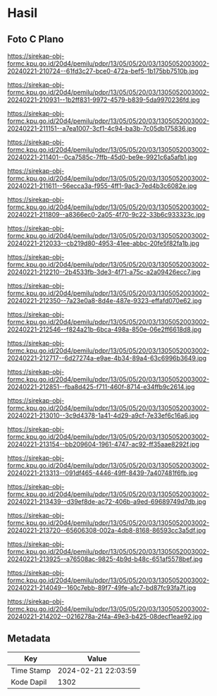 # Hasil

## Foto C Plano

https://sirekap-obj-formc.kpu.go.id/20d4/pemilu/pdpr/13/05/05/20/03/1305052003002-20240221-210724--61fd3c27-bce0-472a-bef5-1b175bb7510b.jpg

https://sirekap-obj-formc.kpu.go.id/20d4/pemilu/pdpr/13/05/05/20/03/1305052003002-20240221-210931--1b2ff831-9972-4579-b839-5da9970236fd.jpg

https://sirekap-obj-formc.kpu.go.id/20d4/pemilu/pdpr/13/05/05/20/03/1305052003002-20240221-211151--a7ea1007-3cf1-4c94-ba3b-7c05db175836.jpg

https://sirekap-obj-formc.kpu.go.id/20d4/pemilu/pdpr/13/05/05/20/03/1305052003002-20240221-211401--0ca7585c-7ffb-45d0-be9e-9921c6a5afb1.jpg

https://sirekap-obj-formc.kpu.go.id/20d4/pemilu/pdpr/13/05/05/20/03/1305052003002-20240221-211611--56ecca3a-f955-4ff1-9ac3-7ed4b3c6082e.jpg

https://sirekap-obj-formc.kpu.go.id/20d4/pemilu/pdpr/13/05/05/20/03/1305052003002-20240221-211809--a8366ec0-2a05-4f70-9c22-33b6c933323c.jpg

https://sirekap-obj-formc.kpu.go.id/20d4/pemilu/pdpr/13/05/05/20/03/1305052003002-20240221-212033--cb219d80-4953-41ee-abbc-20fe5f82fa1b.jpg

https://sirekap-obj-formc.kpu.go.id/20d4/pemilu/pdpr/13/05/05/20/03/1305052003002-20240221-212210--2b4533fb-3de3-4f71-a75c-a2a09426ecc7.jpg

https://sirekap-obj-formc.kpu.go.id/20d4/pemilu/pdpr/13/05/05/20/03/1305052003002-20240221-212350--7a23e0a8-8d4e-487e-9323-effafd070e62.jpg

https://sirekap-obj-formc.kpu.go.id/20d4/pemilu/pdpr/13/05/05/20/03/1305052003002-20240221-212546--f824a21b-6bca-498a-850e-06e2ff6618d8.jpg

https://sirekap-obj-formc.kpu.go.id/20d4/pemilu/pdpr/13/05/05/20/03/1305052003002-20240221-212717--6d27274a-e9ae-4b34-89a4-63c6996b3649.jpg

https://sirekap-obj-formc.kpu.go.id/20d4/pemilu/pdpr/13/05/05/20/03/1305052003002-20240221-212851--fba8d425-f711-460f-8714-e34ffb9c2614.jpg

https://sirekap-obj-formc.kpu.go.id/20d4/pemilu/pdpr/13/05/05/20/03/1305052003002-20240221-213010--3c9d4378-1a41-4d29-a9cf-7e33ef6c16a6.jpg

https://sirekap-obj-formc.kpu.go.id/20d4/pemilu/pdpr/13/05/05/20/03/1305052003002-20240221-213154--bb209604-1961-4747-ac92-ff35aae8292f.jpg

https://sirekap-obj-formc.kpu.go.id/20d4/pemilu/pdpr/13/05/05/20/03/1305052003002-20240221-213313--091df465-4446-49ff-8439-7a407481f6fb.jpg

https://sirekap-obj-formc.kpu.go.id/20d4/pemilu/pdpr/13/05/05/20/03/1305052003002-20240221-213439--d39ef8de-ac72-406b-a9ed-69689749d7db.jpg

https://sirekap-obj-formc.kpu.go.id/20d4/pemilu/pdpr/13/05/05/20/03/1305052003002-20240221-213720--65606308-002a-4db8-8168-86593cc3a5df.jpg

https://sirekap-obj-formc.kpu.go.id/20d4/pemilu/pdpr/13/05/05/20/03/1305052003002-20240221-213925--a76508ac-9825-4b9d-b48c-651af5578bef.jpg

https://sirekap-obj-formc.kpu.go.id/20d4/pemilu/pdpr/13/05/05/20/03/1305052003002-20240221-214049--160c7ebb-89f7-49fe-a1c7-bd87fc93fa7f.jpg

https://sirekap-obj-formc.kpu.go.id/20d4/pemilu/pdpr/13/05/05/20/03/1305052003002-20240221-214202--0216278a-2f4a-49e3-b425-08decf1eae92.jpg


## Metadata

| Key        | Value               |
| ---------- | ------------------- |
| Time Stamp | 2024-02-21 22:03:59 |
| Kode Dapil | 1302                |



